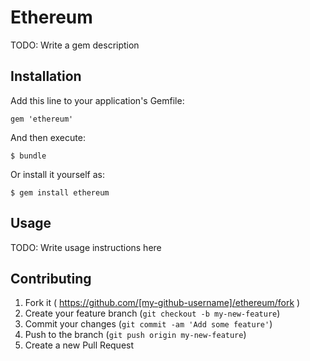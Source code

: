 # Ethereum

TODO: Write a gem description

## Installation

Add this line to your application's Gemfile:

    gem 'ethereum'

And then execute:

    $ bundle

Or install it yourself as:

    $ gem install ethereum

## Usage

TODO: Write usage instructions here

## Contributing

1. Fork it ( https://github.com/[my-github-username]/ethereum/fork )
2. Create your feature branch (`git checkout -b my-new-feature`)
3. Commit your changes (`git commit -am 'Add some feature'`)
4. Push to the branch (`git push origin my-new-feature`)
5. Create a new Pull Request
